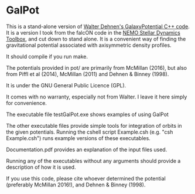 GalPot
============

This is a stand-alone version of [Walter Dehnen's GalaxyPotential C++ code](http://ukads.nottingham.ac.uk/abs/1998MNRAS.294..429D). It is a version I took from the falcON code in the [NEMO Stellar Dynamics Toolbox](http://chara.astro.umd.edu/nemo/), and cut down to stand alone. It is a convenient way of finding the gravitational potential associated with axisymmetric density profiles.

It should compile if you run make.

The potentials provided in pot/ are primarily from McMillan (2016), but also from Piffl et al (2014), McMillan (2011) and Dehnen & Binney (1998).

It is under the GNU General Public Licence (GPL).

It comes with no warranty, especially not from Walter. I leave it here simply for convenience.

The executable file testGalPot.exe shows examples of using GalPot

The other executable files provide simple tools for integration of orbits in the given potentials. Running the cshell script Example.csh (e.g. "csh Example.csh") runs example versions of these executables.

Documentation.pdf provides an explanation of the input files used.

Running any of the executables without any arguments should provide a description of how it is used.

If you use this code, please cite whoever determined the potential (preferably McMillan 2016!), and Dehnen & Binney (1998).